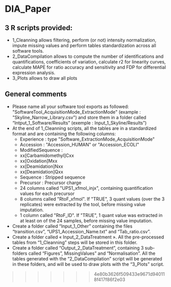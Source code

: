 # DIA_Paper

## 3 R scripts provided:

- 1_Cleanning allows filtering, perform (or not) intensity normalization, impute
  missing values and perform tables standardization across all software tools.
- 2_DataCompilation allows to compute the number of identifications and
  quantifications, coefficients of variation, calculate r2 for linearity
  curves, calculate MAPE for ratio accuracy and sensitivity and FDP for
  differential expression analysis.
- 3_Plots allows to draw all plots 

## General comments

- Please name all your software tool exports as followed:
  "SoftwareTool_AcquisitionMode_ExtractionMode" (example :
"Skyline_Narrow_Library.csv") and store them in a folder called
“Intput_1_Software/Results” (exemple : Input_1_Skyline/Results”)
- At the end of 1_Cleanning scripts, all the tables are in a standardized
  format and are containing the following columns: 
    - Experience : type "Software_ExtractionMode_AcquisitionMode"
    - Accession : "Accession_HUMAN" or "Accession_ECOLI"
    - ModifiedSequence :
	- xx[Carbamidomethyl]Cxx     
	- xx[Oxidation]Mxx      
	- xx[Deamidation]Nxx   
	- xx[Deamidation]Qxx     
    - Sequence : Stripped sequence
    - Precursor : Precursor charge
    - 24 columns called "UPS1_xfmol_injx", containing quantification values for
      each precursor
    - 8 columns called "RtoF_xfmol". If "TRUE", 3 quant values (over the 3
      replicates) were extracted by the tool, before missing value imputation.
    - 1 column called "RtoF_ID". If "TRUE", 1 quant value was extracted in at
      least on of the 24 samples, before missing value imputation. 
- Create a folder called “Input_1_Other” containing the files “transition.csv”,
  “UPS1_Accession_Name.txt” and “Tab_ratio.csv”.
- Create a folder called « Input_2_DataTreatment ». All the pre-processed
  tables from “1_Cleanning” steps will be stored in this folder. 
- Create a folder called “Output_2_DataTreatment”, containing 3 sub-folders
  called “Figures”, MissingValues” and “Normalisation”. All the tables
generated with the “2_DataCompilation” script will be generated in these
folders, and will be used to draw plots with the “3_Plots” script. 
>>>>>>> 4e80b3626f509433e9671d940118f417f86f2e03

